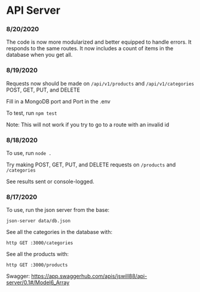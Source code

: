 # API Server

### 8/20/2020

The code is now more modularized and better equipped to handle errors. It responds to the same routes. It now includes a count of items in the database when you get all.

### 8/19/2020
Requests now should be made on `/api/v1/products` and `/api/v1/categories`  
POST, GET, PUT, and DELETE  

Fill in a MongoDB port and Port in the .env  

To test, run `npm test`  

Note: This will not work if you try to go to a route with an invalid id  

### 8/18/2020
To use, run `node .`  

Try making POST, GET, PUT, and DELETE requests on `/products` and `/categories`  

See results sent or console-logged. 

### 8/17/2020
To use, run the json server from the base:
```
json-server data/db.json
```
See all the categories in the database with: 
```
http GET :3000/categories
```
See all the products with: 
```
http GET :3000/products
```

Swagger: https://app.swaggerhub.com/apis/jswill88/api-server/0.1#/Model6_Array


